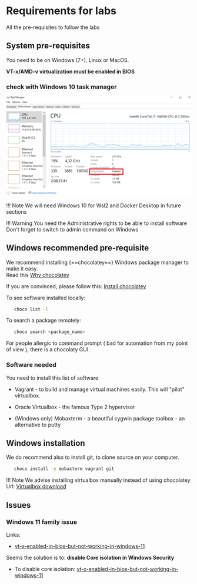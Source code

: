 # Requirements for labs

All the pre-requisites to follow the labs

## System pre-requisites
You need to be on Windows (7+), Linux or MacOS.

**VT-x/AMD-v virtualization must be enabled in BIOS**

### check with Windows 10 task manager
![VTENABLED](../files/other/virtualization_enabled.png "Cloud Computing scope")

!!! Note
    We will need Windows 10 for Wsl2 and Docker Desktop in future sections

!!! Warning
    You need the Administrative rights to be able to install software  
    Don't forget to switch to admin command on Windows

## Windows recommended pre-requisite
We recommend installing {==chocolatey==} Windows package manager to make it easy.  
Read this [Why chocolatey](https://docs.chocolatey.org/en-us/why)

If you are convinced, please follow this: [Install chocolatey]( https://chocolatey.org/courses/installation/installing?method=installing-chocolatey#cmd )

To see software installed locally:
```bash
   choco list -l
```   

To search a package remotely:
```bash
   choco search <package_name>
```

For people allergic to command prompt ( bad for automation from my point of view ), there is a chocolaty GUI.

### Software needed 

You need to install this list of software

* Vagrant - to build and manage virtual machines easily. This will "pilot" virtualbox. 
  
* Oracle Virtualbox - the famous Type 2 hypervisor

* (Windows only) Mobaxterm - a beautiful cygwin package toolbox - an alternative to putty

## Windows installation
We do recommend also to install git, to clone source on your computer.

```bash
   choco install -y mobaxterm vagrant git
```

!!! Note
    We advise installing virtualbox manually instead of using chocolatey  
    Url: [Virtualbox download](https://www.virtualbox.org/wiki/Downloads)

## Issues
### Windows 11 family issue

Links:  

* [vt-x-enabled-in-bios-but-not-working-in-windows-11](https://answers.microsoft.com/en-us/windows/forum/all/vt-x-enabled-in-bios-but-not-working-in-windows-11/50dfaa81-5485-45a6-b803-9124f553f32e?page=2)

Seems the solution is to: **disable Core isolation in Windows Security**  

* To disable core isolation: [vt-x-enabled-in-bios-but-not-working-in-windows-11](https://support.microsoft.com/en-us/windows/options-to-optimize-gaming-performance-in-windows-11-a255f612-2949-4373-a566-ff6f3f474613)


